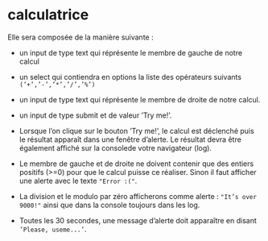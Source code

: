 # calculatrice

Elle sera composée de la manière suivante :

- un input de type text qui réprésente le membre de gauche de notre calcul

- un select qui contiendra en options la liste des opérateurs suivants `(’+’,’-’,’*’,’/’,’%’)`

- un input de type text qui réprésente le membre de droite de notre calcul.

- un input de type submit et de valeur ’Try me!’.

- Lorsque l’on clique sur le bouton ’Try me!’, le calcul est déclenché puis le résultat apparaît dans une fenêtre d’alerte. Le résultat devra être également affiché sur la consolede votre navigateur (log).

- Le membre de gauche et de droite ne doivent contenir que des entiers positifs (>=0) pour que le calcul puisse ce réaliser. Sinon il faut afficher une alerte avec le texte `"Error :("`.

- La division et le modulo par zéro afficherons comme alerte : `"It’s over 9000!"` ainsi que dans la console toujours dans les log.

- Toutes les 30 secondes, une message d’alerte doit apparaître en disant `’Please, useme...’`.


